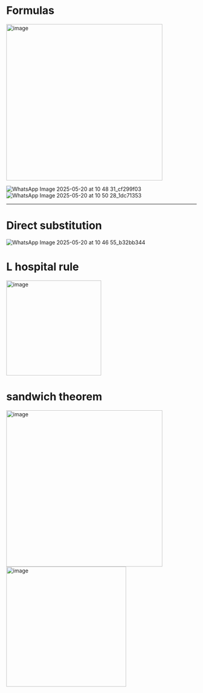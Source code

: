 # Formulas
<img width="413" alt="image" src="https://github.com/user-attachments/assets/534f742f-2c38-47e9-9ec6-9f4b799818af" />

![WhatsApp Image 2025-05-20 at 10 48 31_cf299f03](https://github.com/user-attachments/assets/fe0454ad-55ff-4480-aa1d-a6691e89a50d)
![WhatsApp Image 2025-05-20 at 10 50 28_1dc71353](https://github.com/user-attachments/assets/fef78f66-67b1-4376-add7-097d72644325)

-------
# Direct substitution
![WhatsApp Image 2025-05-20 at 10 46 55_b32bb344](https://github.com/user-attachments/assets/0b972176-89bc-489c-b8f3-d33232b3746f)

# L hospital rule
<img width="251" alt="image" src="https://github.com/user-attachments/assets/7988d98c-a2a0-46b6-9747-c09a89eaed61" />

# sandwich theorem
<img width="413" alt="image" src="https://github.com/user-attachments/assets/86f6668b-4ac2-40eb-a225-6460a1b21974" />

<img width="317" alt="image" src="https://github.com/user-attachments/assets/d19095d6-21ac-4148-8043-ad3d11eedd67" />


